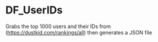 # DF_UserIDs
Grabs the top 1000 users and their IDs from (https://dustkid.com/rankings/all) then generates a JSON file
